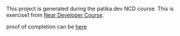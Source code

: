 This project is generated during the patika.dev NCD course.
This is exercise1 from [Near Developer Course](https://app.patika.dev/courses/near-developer-course/practice-II-First-three-tasks).

proof of completion can be [here](https://explorer.testnet.near.org/transactions/FddvdZxAWpgzTeJUyiapxgUsUbBmFQf1j4qfUVDCmbdv)
